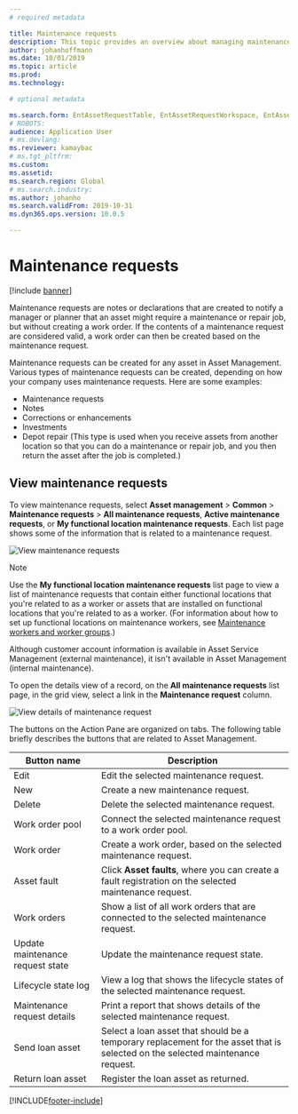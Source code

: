 ```yaml
---
# required metadata

title: Maintenance requests
description: This topic provides an overview about managing maintenance requests in Asset Management
author: johanhoffmann
ms.date: 10/01/2019
ms.topic: article
ms.prod: 
ms.technology: 

# optional metadata

ms.search.form: EntAssetRequestTable, EntAssetRequestWorkspace, EntAssetRequestActivePart, EntAssetRequestWorkOrderActive, EntAssetRequestType, EntAssetRequestTableCreateWO, EntAssetRequestTableLookup, EntAssetRequestTableActivePart, EntAssetMobileRequestDetails 
# ROBOTS: 
audience: Application User
# ms.devlang: 
ms.reviewer: kamaybac
# ms.tgt_pltfrm: 
ms.custom: 
ms.assetid: 
ms.search.region: Global
# ms.search.industry: 
ms.author: johanho
ms.search.validFrom: 2019-10-31
ms.dyn365.ops.version: 10.0.5

---
```


# Maintenance requests

[!include [banner](../../includes/banner.md)]

 

Maintenance requests are notes or declarations that are created to notify a manager or planner that an asset might require a maintenance or repair job, but without creating a work order. If the contents of a maintenance request are considered valid, a work order can then be created based on the maintenance request.

Maintenance requests can be created for any asset in Asset Management. Various types of maintenance requests can be created, depending on how your company uses maintenance requests. Here are some examples:

- Maintenance requests
- Notes
- Corrections or enhancements
- Investments
- Depot repair (This type is used when you receive assets from another location so that you can do a maintenance or repair job, and you then return the asset after the job is completed.)

## View maintenance requests

To view maintenance requests, select **Asset management** \> **Common** \> **Maintenance requests** \> **All maintenance requests**, **Active maintenance requests**, or **My functional location maintenance requests**. Each list page shows some of the information that is related to a maintenance request.

![View maintenance requests](media/01-manage-maintenance-requests.png)

> [!NOTE]
> Use the **My functional location maintenance requests** list page to view a list of maintenance requests that contain either functional locations that you're related to as a worker or assets that are installed on functional locations that you're related to as a worker. (For information about how to set up functional locations on maintenance workers, see [Maintenance workers and worker groups](../setup-for-objects/workers-and-worker-groups.md).)
> 
> Although customer account information is available in Asset Service Management (external maintenance), it isn't available in Asset Management (internal maintenance).

To open the details view of a record, on the **All maintenance requests** list page, in the grid view, select a link in the **Maintenance request** column.

![View details of maintenance request](media/02-manage-maintenance-requests.png)

The buttons on the Action Pane are organized on tabs. The following table briefly describes the buttons that are related to Asset Management.

| Button name                      | Description |
|----------------------------------|-------------|
| Edit                             | Edit the selected maintenance request. |
| New                              | Create a new maintenance request. |
| Delete                           | Delete the selected maintenance request. |
| Work order pool                  | Connect the selected maintenance request to a work order pool. |
| Work order                       | Create a work order, based on the selected maintenance request. |
| Asset fault                      | Click **Asset faults**, where you can create a fault registration on the selected maintenance request. |
| Work orders                      | Show a list of all work orders that are connected to the selected maintenance request. |
| Update maintenance request state | Update the maintenance request state. |
| Lifecycle state log              | View a log that shows the lifecycle states of the selected maintenance request. |
| Maintenance request details      | Print a report that shows details of the selected maintenance request. |
| Send loan asset                  | Select a loan asset that should be a temporary replacement for the asset that is selected on the selected maintenance request. |
| Return loan asset                | Register the loan asset as returned. |



[!INCLUDE[footer-include](../../../includes/footer-banner.md)]